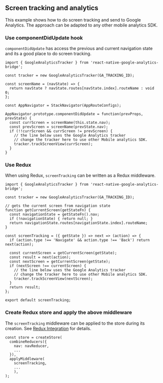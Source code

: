 ## Screen tracking and analytics

This example shows how to do screen tracking and send to Google Analytics. The approach can be adapted to any other mobile analytics SDK. 

### Use componentDidUpdate hook

`componentDidUpdate` has access the previous and current navigation state and its a good place to do screen tracking.

```
import { GoogleAnalyticsTracker } from 'react-native-google-analytics-bridge';

const tracker = new GoogleAnalyticsTracker(GA_TRACKING_ID);

const screenName = (navState) => {
  return navState ? navState.routes[navState.index].routeName : void 0;
};

const AppNavigator = StackNavigator(AppRouteConfigs);

AppNavigator.prototype.componentDidUpdate = function(prevProps, prevState) {
  const currScreen = screenName(this.state.nav);
  const prevScreen = screenName(prevState.nav);
  if (!!currScreen && currScreen != prevScreen) {
    // the line below uses the Google Analytics tracker
    // change the tracker here to use other Mobile analytics SDK.
    tracker.trackScreenView(currScreen);
  }
}
```

### Use Redux

When using Redux, `screenTracking` can be written as a Redux middleware.

```
import { GoogleAnalyticsTracker } from 'react-native-google-analytics-bridge';

const tracker = new GoogleAnalyticsTracker(GA_TRACKING_ID);

// gets the current screen from navigation state
function getCurrentScreen(getStateFn) {
  const navigationState = getStateFn().nav;
  if (!navigationState) { return null; }
  return navigationState.routes[navigationState.index].routeName;
}

const screenTracking = ({ getState }) => next => (action) => {
  if (action.type !== 'Navigate' && action.type !== 'Back') return next(action);

  const currentScreen = getCurrentScreen(getState);
  const result = next(action);
  const nextScreen = getCurrentScreen(getState);
  if (nextScreen !== currentScreen) {
    // the line below uses the Google Analytics tracker
    // change the tracker here to use other Mobile analytics SDK.
    tracker.trackScreenView(nextScreen);
  }
  return result;
};

export default screenTracking;
```

### Create Redux store and apply the above middleware

The `screenTracking` middleware can be applied to the store during its creation. See [Redux Integration](Redux-Integration.md) for details.
```
const store = createStore(
  combineReducers({
    nav: navReducer,
    ...
  }),
  applyMiddleware(
    screenTracking,
    ...
    ),
);
```
